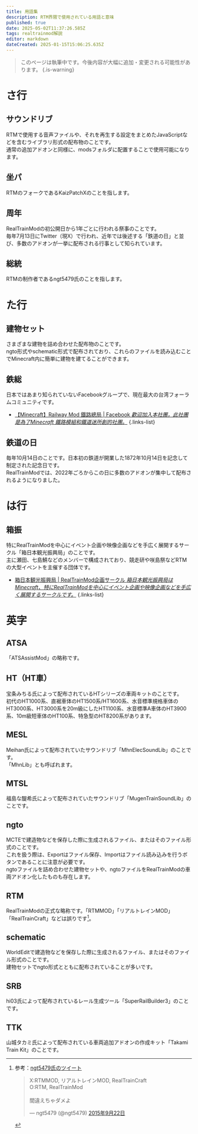 ```yaml
---
title: 用語集
description: RTM界隈で使用されている用語と意味
published: true
date: 2025-05-02T11:37:26.585Z
tags: realtrainmod解説
editor: markdown
dateCreated: 2025-01-15T15:06:25.635Z
---
```


> このページは執筆中です。今後内容が大幅に追加・変更される可能性があります。
{.is-warning}

# さ行

## サウンドリブ
RTMで使用する音声ファイルや、それを再生する設定をまとめたJavaScriptなどを含むライブラリ形式の配布物のことです。  
通常の追加アドオンと同様に、modsフォルダに配置することで使用可能になります。

## 坐パ
RTMのフォークであるKaizPatchXのことを指します。

## 周年
RealTrainModの初公開日から1年ごとに行われる祭事のことです。  
毎年7月13日にTwitter（現X）で行われ、近年では後述する「鉄道の日」と並び、多数のアドオンが一挙に配布される行事として知られています。

## 総統
RTMの制作者であるngt5479氏のことを指します。

# た行

## 建物セット
さまざまな建物を詰め合わせた配布物のことです。  
ngto形式やschematic形式で配布されており、これらのファイルを読み込むことでMinecraft内に簡単に建物を建てることができます。

## 鉄総
日本ではあまり知られていないFacebookグループで、現在最大の台湾フォーラムコミュニティです。
- [【Minecraft】Railway Mod 鐵路總局 | Facebook *歡迎加入本社團，此社團是為了Minecraft 鐵路模組和鐵道迷所創的社團。*](https://www.facebook.com/groups/158533211228170/?notif_id=1736598322517572)
{.links-list}

## 鉄道の日
毎年10月14日のことです。日本初の鉄道が開業した1872年10月14日を記念して制定された記念日です。  
RealTrainModでは、2022年ごろからこの日に多数のアドオンが集中して配布されるようになりました。

# は行

## 箱振
特にRealTrainModを中心にイベント企画や映像企画などを手広く展開するサークル「箱日本観光振興局」のことです。  
主に瀬田、七島鯖などのメンバーで構成されており、競走研や咲島祭などRTMの大型イベントを主催する団体です。
- [箱日本観光振興局 | RealTrainMod企画サークル *箱日本観光振興局はMinecraft、特にRealTrainModを中心にイベント企画や映像企画などを手広く展開するサークルです。*](https://boxjapan.info/)
{.links-list}

# 英字

## ATSA
「ATSAssistMod」の略称です。

## HT（HT車）
宝条みちる氏によって配布されているHTシリーズの車両キットのことです。  
初代のHT1000系、直裾車体のHT1500系/HT1600系、水音標準規格車体のHT3000系、HT3000系を20m級にしたHT1100系、水音標準A車体のHT3900系、10m級短車体のHT100系、特急型のHT8200系があります。

## MESL
Meihan氏によって配布されていたサウンドリブ「MhnElecSoundLib」のことです。  
「MhnLib」とも呼ばれます。

## MTSL
福島な醍希氏によって配布されていたサウンドリブ「MugenTrainSoundLib」のことです。

## ngto
MCTEで建造物などを保存した際に生成されるファイル、またはそのファイル形式のことです。  
これを扱う際は、Exportはファイル保存、Importはファイル読み込みを行うボタンであることに注意が必要です。  
ngtoファイルを詰め合わせた建物セットや、ngtoファイルをRealTrainModの車両アドオン化したものも存在します。

## RTM
RealTrainModの正式な略称です。「RTMMOD」「リアルトレインMOD」「RealTrainCraft」などは誤りです[^1]。

## schematic
WorldEditで建造物などを保存した際に生成されるファイル、またはそのファイル形式のことです。  
建物セットでngto形式とともに配布されていることが多いです。

## SRB
hi03氏によって配布されているレール生成ツール「SuperRailBuilder3」のことです。

## TTK
山城タカミ氏によって配布されている車両追加アドオンの作成キット「Takami Train Kit」のことです。

[^1]:参考：[ngt5479氏のツイート](https://x.com/ngt5479/status/646345468440502274)
	<blockquote class="twitter-tweet" data-lang="ja" data-dnt="true" data-theme="dark"><p lang="ja" dir="ltr">X:RTMMOD, リアルトレインMOD, RealTrainCraft<br>O:RTM, RealTrainMod<br><br>間違えちゃダメよ</p>&mdash; ngt5479 (@ngt5479) <a href="https://twitter.com/ngt5479/status/646345468440502274?ref_src=twsrc%5Etfw">2015年9月22日</a></blockquote> <script async src="https://platform.twitter.com/widgets.js" charset="utf-8"></script>